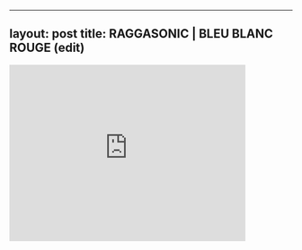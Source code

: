 

---
layout: post
title: RAGGASONIC | BLEU BLANC ROUGE (edit)
---


<div class="output"><iframe width="420" height="315" src="http://www.youtube.com/embed/zK8IZtk6rdI" frameborder="0" allowfullscreen></iframe></div>

